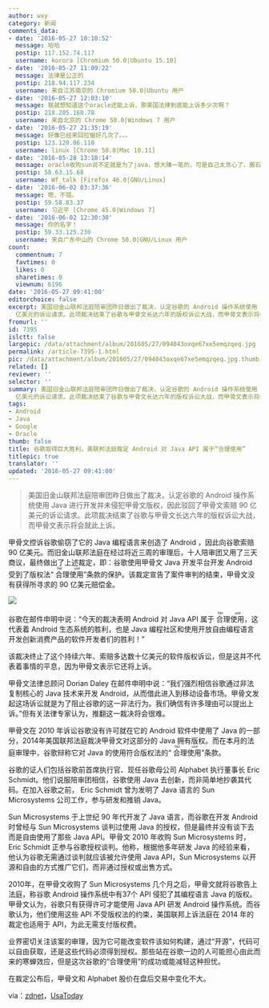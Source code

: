 ```yaml
---
author: wxy
category: 新闻
comments_data:
- date: '2016-05-27 10:10:52'
  message: 哈哈
  postip: 117.152.74.117
  username: korora [Chromium 50.0|Ubuntu 15.10]
- date: '2016-05-27 11:09:22'
  message: 法律是公正的
  postip: 218.94.117.234
  username: 来自江苏南京的 Chromium 50.0|Ubuntu 用户
- date: '2016-05-27 12:03:10'
  message: 我就想知道这个oracle还能上诉，那美国法律到底能上诉多少次啊？
  postip: 218.205.160.78
  username: 来自北京的 Chrome 50.0|Windows 7 用户
- date: '2016-05-27 21:35:19'
  message: 好像已经来回拉锯好几次了。。。
  postip: 123.120.86.110
  username: linux [Chrome 50.0|Mac 10.11]
- date: '2016-05-28 13:18:14'
  message: oracle收购sun说不定就是为了java，想大赚一笔的，可是自己太贪心了，搬石头砸了自己的脚。
  postip: 58.63.15.68
  username: Wf_talk [Firefox 46.0|GNU/Linux]
- date: '2016-06-02 03:37:36'
  message: 嗯，不错。
  postip: 59.58.83.37
  username: 习近平 [Chrome 45.0|Windows 7]
- date: '2016-06-02 12:30:30'
  message: 你的名字！
  postip: 59.33.125.230
  username: 来自广东中山的 Chrome 50.0|GNU/Linux 用户
count:
  commentnum: 7
  favtimes: 0
  likes: 0
  sharetimes: 0
  viewnum: 6196
date: '2016-05-27 09:41:00'
editorchoice: false
excerpt: 美国旧金山联邦法庭陪审团昨日做出了裁决，认定谷歌的 Android 操作系统使用 Java 进行开发并未侵犯甲骨文版权，因此驳回甲骨文索赔 90
  亿美元的诉讼请求。此项裁决结束了谷歌与甲骨文长达六年的版权诉讼大战，而甲骨文表示将会就此上诉。
fromurl: ''
id: 7395
islctt: false
largepic: /data/attachment/album/201605/27/094043oxqe67xe5emqzqeq.jpg
permalink: /article-7395-1.html
pic: /data/attachment/album/201605/27/094043oxqe67xe5emqzqeq.jpg.thumb.jpg
related: []
reviewer: ''
selector: ''
summary: 美国旧金山联邦法庭陪审团昨日做出了裁决，认定谷歌的 Android 操作系统使用 Java 进行开发并未侵犯甲骨文版权，因此驳回甲骨文索赔 90
  亿美元的诉讼请求。此项裁决结束了谷歌与甲骨文长达六年的版权诉讼大战，而甲骨文表示将会就此上诉。
tags:
- Android
- Java
- Google
- Oracle
thumb: false
title: 谷歌取得巨大胜利，美联邦法庭裁定 Android 对 Java API 属于“合理使用”
titlepic: true
translator: ''
updated: '2016-05-27 09:41:00'
---
```



> 
> 美国旧金山联邦法庭陪审团昨日做出了裁决，认定谷歌的 Android 操作系统使用 Java 进行开发并未侵犯甲骨文版权，因此驳回了甲骨文索赔 90 亿美元的诉讼请求。此项裁决结束了谷歌与甲骨文长达六年的版权诉讼大战，而甲骨文表示将会就此上诉。
> 
> 
> 


甲骨文控诉谷歌偷窃了它的 Java 编程语言来创造了 Android ，因此向谷歌索赔 90 亿美元。而旧金山联邦法庭在经过将近三周的审理后，十人陪审团又用了三天商议，最终做出了上述裁定，即：谷歌使用甲骨文 Java 开发平台开发 Android 受到了版权法“<ruby> 合理使用 <rp>  （ </rp> <rt>  fair use </rt> <rp>  ） </rp></ruby>”条款的保护。该裁定宣告了案件审判的结束，甲骨文没有获得所寻求的 90 亿美元赔偿金。


![](/data/attachment/album/201605/27/094043oxqe67xe5emqzqeq.jpg)


谷歌在邮件申明中说：“今天的裁决表明 Android 对 Java API 属于<ruby> 合理使用 <rp>  （ </rp> <rt>  fair use </rt> <rp>  ） </rp></ruby>，这代表着 Android 生态系统的胜利，也是 Java 编程社区和使用开放自由编程语言开发创新消费产品的软件开发者们的胜利！”


该裁决终止了这个持续六年、索赔多达数十亿美元的软件版权诉讼，但是这并不代表着事情的平息，因为甲骨文表示它还将上诉。


甲骨文法律总顾问 Dorian Daley 在邮件申明中说：“我们强烈相信谷歌通过非法复制核心的 Java 技术来开发 Android，从而借此进入到移动设备市场。甲骨文发起这场诉讼就是为了阻止谷歌的这一非法行为。我们确信有许多理由可以提出上诉。”但有关法律专家认为，推翻这一裁决将会很难。


甲骨文在 2010 年诉讼谷歌没有许可就在它的 Android 软件中使用了 Java 的一部分，2014年美国联邦法庭裁决甲骨文对这部分的 Java 拥有版权。而在本月的法庭审理中，谷歌辩称它对 Java 的使用符合版权法的“<ruby> 合理使用 <rp>  （ </rp> <rt>  fair use </rt> <rp>  ） </rp></ruby>”条款。


谷歌的证人们包括谷歌前首席执行官、现任谷歌母公司 Alphabet 执行董事长 Eric Schmidt。他们说服陪审团相信，谷歌使用 Java 去创新，而非简单地抄袭其代码。在加入谷歌之前， Eric Schmidt 曾为发明了 Java 语言的 Sun Microsystems 公司工作，参与研发和推销 Java。


Sun Microsystems 于上世纪 90 年代开发了 Java 语言，而谷歌在开发 Android 时曾经与 Sun Microsystems 谈判过使用 Java 的授权，但是最终并没有谈下去而是自由使用了那些 Java API。甲骨文 2010 年收购 Sun Microsystems 时， Eric Schmidt 正参与谷歌授权谈判。他称，根据他多年研发 Java 的经验来看，他认为谷歌无需通过谈判就应该被允许使用 Java API，Sun Microsystems 以开源和自由的方式推广它们，而非通过授权或出售方式。


2010年，在甲骨文收购了 Sun Microsystems 几个月之后，甲骨文就将谷歌告上法庭，称谷歌 Android 操作系统中有37个 API 侵犯了其编程语言 Java 的版权。甲骨文认为，谷歌只有获得许可才能使用 Java API 研发 Android 操作系统。而谷歌认为，他们使用这些 API 不受版权法的约束，美国联邦上诉法庭在 2014 年的裁定也适用于 API，为此无需支付版权费。


业界密切关注该案的审理，因为它可能改变软件该如何构建，通过“开源”，代码可以自由获取，还是这些代码必须得到授权。那些站在谷歌一边的人可能担心由此而来的寒蝉效应，但是这次谷歌的“合理使用”的成功或能减轻这种担忧。


在裁定公布后，甲骨文和 Alphabet 股价在盘后交易中变化不大。


via：[zdnet](http://www.zdnet.com/article/google-prevails-over-oracle-in-copyright-infringement-case/)，[UsaToday](http://www.usatoday.com/story/tech/news/2016/05/26/google-defeats-oracle-jury-decides-android-fair-use/84991628/)